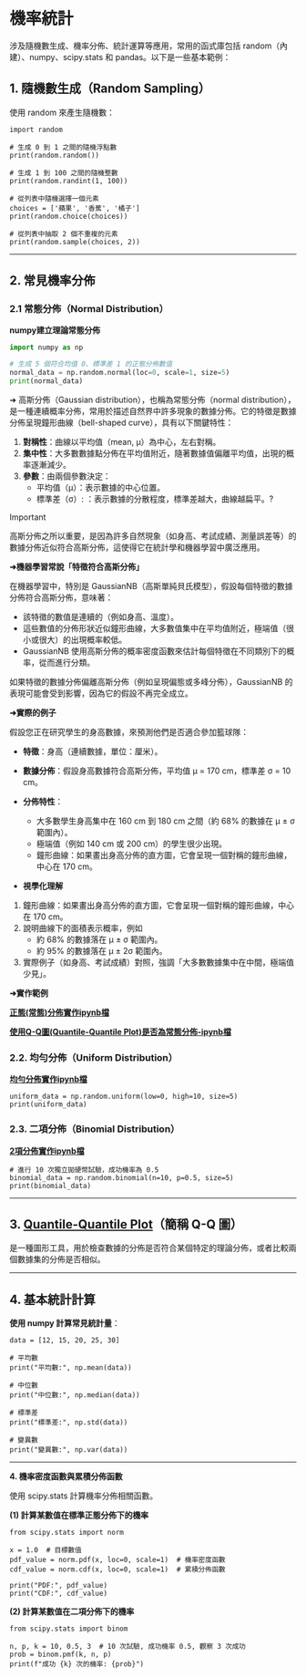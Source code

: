 # 機率統計 

涉及隨機數生成、機率分佈、統計運算等應用，常用的函式庫包括 random（內建）、numpy、scipy.stats 和 pandas。以下是一些基本範例：


## 1. 隨機數生成（Random Sampling）

使用 random 來產生隨機數：

```other
import random

# 生成 0 到 1 之間的隨機浮點數
print(random.random())

# 生成 1 到 100 之間的隨機整數
print(random.randint(1, 100))

# 從列表中隨機選擇一個元素
choices = ['蘋果', '香蕉', '橘子']
print(random.choice(choices))

# 從列表中抽取 2 個不重複的元素
print(random.sample(choices, 2))
```

----

## 2. 常見機率分佈

### 2.1 常態分佈（Normal Distribution）

**numpy建立理論常態分佈**

```python
import numpy as np

# 生成 5 個符合均值 0、標準差 1 的正態分佈數值
normal_data = np.random.normal(loc=0, scale=1, size=5)
print(normal_data)
```


➜ 高斯分佈（Gaussian distribution），也稱為常態分佈（normal distribution），是一種連續概率分佈，常用於描述自然界中許多現象的數據分佈。它的特徵是數據分佈呈現鐘形曲線（bell-shaped curve），具有以下關鍵特性：

1. **對稱性**：曲線以平均值（mean, μ）為中心，左右對稱。
2. **集中性**：大多數數據點分佈在平均值附近，隨著數據值偏離平均值，出現的概率逐漸減少。
3. **參數**：由兩個參數決定：
	- 平均值（μ）：表示數據的中心位置。
	- 標準差（σ）: ：表示數據的分散程度，標準差越大，曲線越扁平。?

> [!IMPORTANT]
> 高斯分佈之所以重要，是因為許多自然現象（如身高、考試成績、測量誤差等）的數據分佈近似符合高斯分佈，這使得它在統計學和機器學習中廣泛應用。

**➜機器學習常說「特徵符合高斯分佈」**  

在機器學習中，特別是 GaussianNB（高斯單純貝氏模型），假設每個特徵的數據分佈符合高斯分佈，意味著：

- 該特徵的數值是連續的（例如身高、溫度）。
- 這些數值的分佈形狀近似鐘形曲線，大多數值集中在平均值附近，極端值（很小或很大）的出現概率較低。
- GaussianNB 使用高斯分佈的概率密度函數來估計每個特徵在不同類別下的概率，從而進行分類。

如果特徵的數據分佈偏離高斯分佈（例如呈現偏態或多峰分佈），GaussianNB 的表現可能會受到影響，因為它的假設不再完全成立。

**➜實際的例子**  

假設您正在研究學生的身高數據，來預測他們是否適合參加籃球隊：

- **特徵**：身高（連續數據，單位：厘米）。  
- **數據分佈**：假設身高數據符合高斯分佈，平均值 μ = 170 cm，標準差 σ = 10 cm。  
- **分佈特性**：  
	- 大多數學生身高集中在 160 cm 到 180 cm 之間（約 68% 的數據在 μ ± σ 範圍內）。  
	- 極端值（例如 140 cm 或 200 cm）的學生很少出現。  
	- 鐘形曲線：如果畫出身高分佈的直方圖，它會呈現一個對稱的鐘形曲線，中心在 170 cm。  

- **視學化理解**

1. 鐘形曲線：如果畫出身高分佈的直方圖，它會呈現一個對稱的鐘形曲線，中心在 170 cm。
2. 說明曲線下的面積表示概率，例如
	- 約 68% 的數據落在 μ ± σ 範圍內。
	- 約 95% 的數據落在 μ ± 2σ 範圍內。
3. 實際例子（如身高、考試成績）對照，強調「大多數數據集中在中間，極端值少見」。

**➜實作範例**

[**正態(常態)分佈實作ipynb檔**](./正態分佈.ipynb)

[**使用Q-Q圖(Quantile-Quantile Plot)是否為常態分佈-ipynb檔**](./正態分佈1.ipynb)



### 2.2. 均勻分佈（Uniform Distribution）

[**均勻分佈實作ipynb檔**](./均勻分佈.ipynb)

```other
uniform_data = np.random.uniform(low=0, high=10, size=5)
print(uniform_data)
```


### 2.3.  二項分佈（Binomial Distribution）

[**2項分佈實作ipynb檔**](./2項分佈.ipynb)

```other
# 進行 10 次獨立拋硬幣試驗，成功機率為 0.5
binomial_data = np.random.binomial(n=10, p=0.5, size=5)
print(binomial_data)
```

----

## 3. [Quantile-Quantile Plot](./Q-Q圖)（簡稱 Q-Q 圖）

是一種圖形工具，用於檢查數據的分佈是否符合某個特定的理論分佈，或者比較兩個數據集的分佈是否相似。

---



## 4. 基本統計計算

**使用 numpy 計算常見統計量**：

```other
data = [12, 15, 20, 25, 30]

# 平均數
print("平均數:", np.mean(data))

# 中位數
print("中位數:", np.median(data))

# 標準差
print("標準差:", np.std(data))

# 變異數
print("變異數:", np.var(data))
```

----

**4. 機率密度函數與累積分佈函數**

使用 scipy.stats 計算機率分佈相關函數。

**(1) 計算某數值在標準正態分佈下的機率**

```other
from scipy.stats import norm

x = 1.0  # 目標數值
pdf_value = norm.pdf(x, loc=0, scale=1)  # 機率密度函數
cdf_value = norm.cdf(x, loc=0, scale=1)  # 累積分佈函數

print("PDF:", pdf_value)
print("CDF:", cdf_value)
```


**(2) 計算某數值在二項分佈下的機率**

```other
from scipy.stats import binom

n, p, k = 10, 0.5, 3  # 10 次試驗, 成功機率 0.5, 觀察 3 次成功
prob = binom.pmf(k, n, p)
print(f"成功 {k} 次的機率: {prob}")
```


